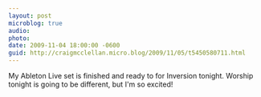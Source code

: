 ```yaml
---
layout: post
microblog: true
audio: 
photo: 
date: 2009-11-04 18:00:00 -0600
guid: http://craigmcclellan.micro.blog/2009/11/05/t5450580711.html
---
```

My Ableton Live set is finished and ready to for Inversion tonight. Worship tonight is going to be different, but I'm so excited!
